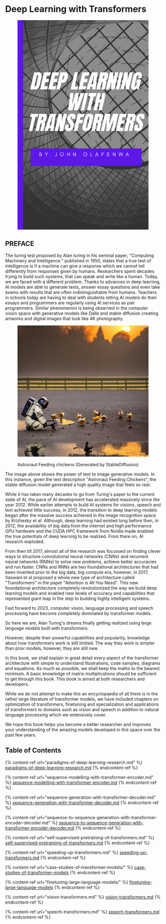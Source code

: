 # Deep Learning with Transformers

<figure><img src=".gitbook/assets/transformers_book.jpg" alt=""><figcaption></figcaption></figure>

## PREFACE

The turing test proposed by Alan turing in his seminal paper, "Computing Machinery and Intelligence." published in 1950, states that a true test of intelligence is if a machine can give a response which we cannot tell differently from responses given by humans. Researchers spent decades trying to build such systems, that can speak and write like a human. Today, we are faced with a different problem. Thanks to advances in deep learning, AI models are able to generate texts, answer essay questions and even take exams with results that are often indistinguishable from humans. Teachers in schools today are having to deal with students letting AI models do their essays and programmers are regularly using AI services as pair programmers. Similar phenomenon is being observed in the computer vision space with generative models like Dalle and stable diffusion creating artworks and digital images that look like 4K photography.&#x20;

<figure><img src=".gitbook/assets/astronaut_feeding_chickens.png" alt=""><figcaption><p>Astronaut Feeding chickens (Generated by StableDiffusion)</p></figcaption></figure>

The image above shows the power of text to image generative models. In this instance, given the text description "Astronaut Feeding Chickens", the stable diffusion model generated a high quality image that feels so real.

While it has taken many decades to go from Turing's paper to the current state of AI, the pace of AI development has accelerated massively since the year 2012. While earlier attempts to build AI systems for visions, speech and text achieved little success, in 2012, the transition to deep learning models began after the massive success achieved in the image recognition space by Krizhesky et al. Although, deep learning had existed long before then, in 2012, the availability of big data from the internet and high performance GPU hardware and the CUDA HPC framework from Nvidia made enabled the true potentials of deep learning to be realized. From there on, AI research exploded.

From then till 2017, almost all of the research was focussed on finding clever ways to structure convolutional neural networks (CNNs) and recurrent neural networks (RNNs) to solve new problems, achieve better accuracies and run faster. CNNs and RNNs are two foundational architectures that had been invented prior to the big data, big compute era, however, in 2017, Vaswani et al proposed a whole new type of architecture called "Transformers" in the paper "Attention is All You Need". This new foundational architecture completely revolutionized the way we build deep learning models and enabled new levels of accuracy and capabilities that represented  giant leap in the step to building highly intelligent systems.

Fast forward to 2023, computer vision, language processing and speech processing have become completely dominated by transformer models.

So here we are, Alan Turing's dreams finally getting realized using large language models built with transformers.&#x20;

However, despite their powerful capabilities and popularity, knowledge about how transformers work is still limited. The way they work is simpler than prior models, however, they are still new.

In this book, we shall explain in great detail every aspect of the transformer architecture with simple to understand illustrations, code samples, diagrams and equations. As much as possible, we shall keep the maths to the bearest minimum. A basic knowledge of matrix multiplications should be sufficient to get through this book. This book is aimed at both researchers and developers.

While we do not attempt to make this an encyclopaedia of all there is in the rather large literature of transformer models, we have included chapters on optimization of transformers, finetuning and specialization and applications of transformers to domains such as vision and speech in addition to natural language processing which we extensively cover.

We hope this book helps you become a better researcher and improves your understanding of the amazing models developed in this space over the past few  years.

## Table of Contents

{% content-ref url="paradigms-of-deep-learning-research.md" %}
[paradigms-of-deep-learning-research.md](paradigms-of-deep-learning-research.md)
{% endcontent-ref %}

{% content-ref url="sequence-modelling-with-transformer-encoder.md" %}
[sequence-modelling-with-transformer-encoder.md](sequence-modelling-with-transformer-encoder.md)
{% endcontent-ref %}

{% content-ref url="sequence-generation-with-transformer-decoder.md" %}
[sequence-generation-with-transformer-decoder.md](sequence-generation-with-transformer-decoder.md)
{% endcontent-ref %}

{% content-ref url="sequence-to-sequence-generation-with-transformer-encoder-decoder.md" %}
[sequence-to-sequence-generation-with-transformer-encoder-decoder.md](sequence-to-sequence-generation-with-transformer-encoder-decoder.md)
{% endcontent-ref %}

{% content-ref url="self-supervised-pretraining-of-transformers.md" %}
[self-supervised-pretraining-of-transformers.md](self-supervised-pretraining-of-transformers.md)
{% endcontent-ref %}

{% content-ref url="speeding-up-transformers.md" %}
[speeding-up-transformers.md](speeding-up-transformers.md)
{% endcontent-ref %}

{% content-ref url="case-studies-of-transformer-models/" %}
[case-studies-of-transformer-models](case-studies-of-transformer-models/)
{% endcontent-ref %}

{% content-ref url="finetuning-large-language-models/" %}
[finetuning-large-language-models](finetuning-large-language-models/)
{% endcontent-ref %}

{% content-ref url="vision-transformers.md" %}
[vision-transformers.md](vision-transformers.md)
{% endcontent-ref %}

{% content-ref url="speech-transformers.md" %}
[speech-transformers.md](speech-transformers.md)
{% endcontent-ref %}


